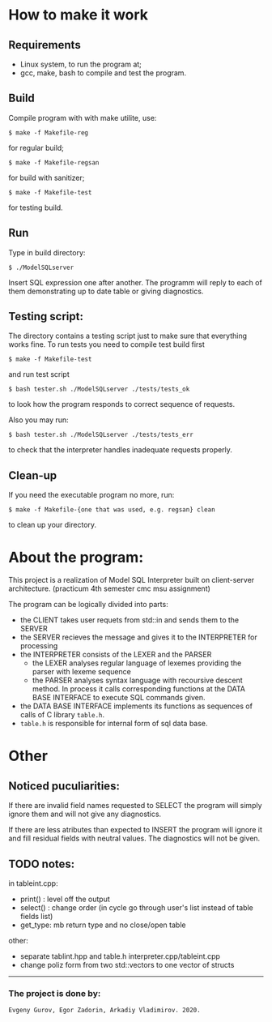 # How to make it work  

## Requirements 
- Linux system, to run the program at;
- gcc, make, bash to compile and test the program.

## Build
Compile program with with make utilite, use:  
```
$ make -f Makefile-reg  
```
for regular build; 
```
$ make -f Makefile-regsan  
```
for build with sanitizer;
```
$ make -f Makefile-test  
```
for testing build.

## Run
Type in build directory:
```
$ ./ModelSQLserver
```

Insert SQL expression one after another. The programm will reply to each of them 
demonstrating up to date table or giving diagnostics.


## Testing script:
The directory contains a testing script just to make sure that everything works fine.
To run tests you need to compile test build first
```
$ make -f Makefile-test  
```
and run test script
```
$ bash tester.sh ./ModelSQLserver ./tests/tests_ok 
```
to look how the program responds to correct sequence of requests.

Also you may run:
```
$ bash tester.sh ./ModelSQLserver ./tests/tests_err
```
to check that the interpreter handles inadequate requests properly.

## Clean-up
If you need the executable program no more, run:
```
$ make -f Makefile-{one that was used, e.g. regsan} clean
```
to clean up your directory.

# About the program:

This project is a realization of Model SQL Interpreter built on client-server
architecture. (practicum 4th semester cmc msu assignment)

The program can be logically divided into parts:
- the CLIENT takes user requets from std::in and sends them to the SERVER 
- the SERVER recieves the message and gives it to the INTERPRETER for processing        
- the INTERPRETER consists of the LEXER and the PARSER
    - the LEXER analyses regular language of lexemes providing the parser with lexeme sequence 
    - the PARSER analyses syntax language with recoursive descent method. In process it calls corresponding functions at the DATA BASE INTERFACE to execute SQL commands given.
- the DATA BASE INTERFACE implements its  functions as sequences of calls of C library `table.h`.
- `table.h` is responsible for internal form of sql data base.

# Other
## Noticed puculiarities:


If there are invalid field names requested to SELECT the program will simply
ignore them and will not give any diagnostics.

If there are less atributes than expected to INSERT the program will ignore it 
and fill residual fields with neutral values. The diagnostics will not be
given.

## TODO notes:


in tableint.cpp:
- print() : level off the output
- select() : change order (in cycle go through user's list instead of table fields list)
- get_type: mb return type and no close/open table  

other:
- separate tablint.hpp and table.h interpreter.cpp/tableint.cpp
- change poliz form from two std::vectors to one vector of structs

____
### The project is done by: 
    Evgeny Gurov, Egor Zadorin, Arkadiy Vladimirov. 2020.
